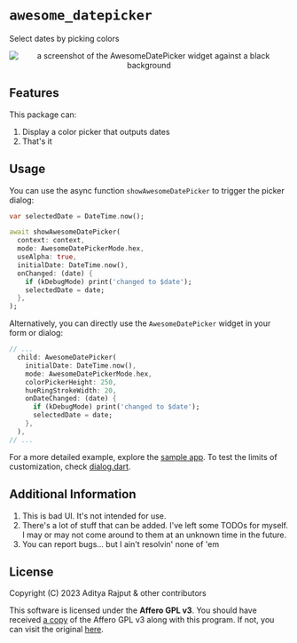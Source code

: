 # `awesome_datepicker`

Select dates by picking colors

<p align="center">
  <img src="https://github.com/BURG3R5/awesome-datepicker/assets/77491630/a4719e9f-c629-4466-ab82-9550a498c4f7" alt="a screenshot of the AwesomeDatePicker widget against a black background"/>
</p>

## Features

This package can:

1. Display a color picker that outputs dates
2. That's it

## Usage

You can use the async function `showAwesomeDatePicker` to trigger the picker dialog:

```dart
var selectedDate = DateTime.now();

await showAwesomeDatePicker(
  context: context,
  mode: AwesomeDatePickerMode.hex,
  useAlpha: true,
  initialDate: DateTime.now(),
  onChanged: (date) {
    if (kDebugMode) print('changed to $date');
    selectedDate = date;
  },
);
```

Alternatively, you can directly use the `AwesomeDatePicker` widget in your form or dialog:

```dart
// ...
  child: AwesomeDatePicker(
    initialDate: DateTime.now(),
    mode: AwesomeDatePickerMode.hex,
    colorPickerHeight: 250,
    hueRingStrokeWidth: 20,
    onDateChanged: (date) {
      if (kDebugMode) print('changed to $date');
      selectedDate = date;
    },
  ),
// ...
```

For a more detailed example, explore the [sample app](https://github.com/BURG3R5/awesome-datepicker/blob/main/example/lib/main.dart). To test the limits of customization, check [dialog.dart](https://github.com/BURG3R5/awesome-datepicker/blob/main/lib/src/dialog.dart).

## Additional Information

1. This is bad UI. It's not intended for use.
2. There's a lot of stuff that can be added. I've left some TODOs for myself. I may or may not come around to them at an unknown time in the future.
3. You can report bugs... but I ain't resolvin' none of 'em

## License

Copyright (C) 2023 Aditya Rajput & other contributors

This software is licensed under the **Affero GPL v3**. You should have received [a copy](https://github.com/BURG3R5/awesome-datepicker/blob/main/LICENSE) of the Affero GPL v3 along with this program. If not, you can visit the original [here](https://www.gnu.org/licenses/agpl-3.0.html#license-text).

